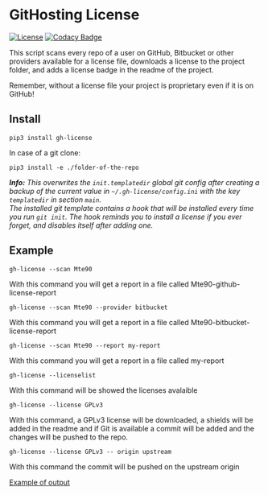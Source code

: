 # GitHosting License
[![License](https://img.shields.io/badge/License-GPL%20v3-blue.svg)](http://www.gnu.org/licenses/gpl-3.0) [![Codacy Badge](https://api.codacy.com/project/badge/Grade/e6705b4282fd459da427e24649081510)](https://www.codacy.com/app/mte90net/GH-License?utm_source=github.com&amp;utm_medium=referral&amp;utm_content=Mte90/GH-License&amp;utm_campaign=Badge_Grade)

This script scans every repo of a user on GitHub, Bitbucket or other providers available for a license file, downloads a license to the project folder, and adds a license badge in the readme of the project.

Remember, without a license file your project is proprietary even if it is on GitHub!


## Install

```
pip3 install gh-license
```

In case of a git clone:

```
pip3 install -e ./folder-of-the-repo
```

_**Info:** This overwrites the `init.templatedir` global git config after creating a backup of the current value in `~/.gh-license/config.ini` with the key `templatedir` in section `main`.  
The installed git template contains a hook that will be installed every time you run `git init`. The hook reminds you to install a license if you ever forget, and disables itself after adding one._


## Example

    gh-license --scan Mte90

With this command you will get a report in a file called Mte90-github-license-report

    gh-license --scan Mte90 --provider bitbucket

With this command you will get a report in a file called Mte90-bitbucket-license-report

    gh-license --scan Mte90 --report my-report

With this command you will get a report in a file called my-report

    gh-license --licenselist

With this command will be showed the licenses avalaible

    gh-license --license GPLv3

With this command, a GPLv3 license will be downloaded, a shields will be added in the readme and if Git is available a commit will be added and the changes will be pushed to the repo.

    gh-license --license GPLv3 -- origin upstream

With this command the commit will be pushed on the upstream origin

[Example of output](https://gist.github.com/Mte90/4c5ec76c94afa61983f8)
